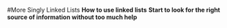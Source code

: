 #More Singly Linked Lists
**How to use linked lists**
**Start to look for the right source of information without too much help**

